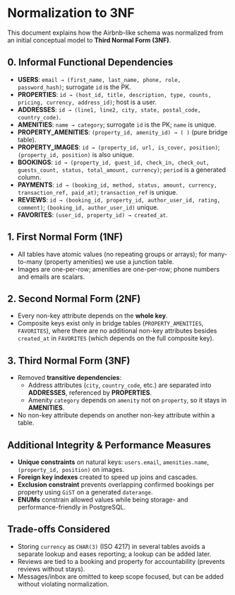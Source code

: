 
# Normalization to 3NF

This document explains how the Airbnb-like schema was normalized from an initial conceptual model to **Third Normal Form (3NF)**.

## 0. Informal Functional Dependencies
- **USERS**: `email → (first_name, last_name, phone, role, password_hash)`; surrogate `id` is the PK.
- **PROPERTIES**: `id → (host_id, title, description, type, counts, pricing, currency, address_id)`; host is a user.
- **ADDRESSES**: `id → (line1, line2, city, state, postal_code, country_code)`.
- **AMENITIES**: `name → category`; surrogate `id` is the PK; `name` is unique.
- **PROPERTY_AMENITIES**: `(property_id, amenity_id) → ( )` (pure bridge table).
- **PROPERTY_IMAGES**: `id → (property_id, url, is_cover, position)`; `(property_id, position)` is also unique.
- **BOOKINGS**: `id → (property_id, guest_id, check_in, check_out, guests_count, status, total_amount, currency)`; `period` is a generated column.
- **PAYMENTS**: `id → (booking_id, method, status, amount, currency, transaction_ref, paid_at)`; `transaction_ref` is unique.
- **REVIEWS**: `id → (booking_id, property_id, author_user_id, rating, comment)`; `(booking_id, author_user_id)` unique.
- **FAVORITES**: `(user_id, property_id) → created_at`.

## 1. First Normal Form (1NF)
- All tables have atomic values (no repeating groups or arrays); for many-to-many (property amenities) we use a junction table.
- Images are one-per-row; amenities are one-per-row; phone numbers and emails are scalars.

## 2. Second Normal Form (2NF)
- Every non-key attribute depends on the **whole key**.
- Composite keys exist only in bridge tables (`PROPERTY_AMENITIES`, `FAVORITES`), where there are no additional non-key attributes besides `created_at` in `FAVORITES` (which depends on the full composite key).

## 3. Third Normal Form (3NF)
- Removed **transitive dependencies**:
  - Address attributes (`city`, `country_code`, etc.) are separated into **ADDRESSES**, referenced by **PROPERTIES**.
  - Amenity `category` depends on `amenity` not on `property`, so it stays in **AMENITIES**.
- No non-key attribute depends on another non-key attribute within a table.

## Additional Integrity & Performance Measures
- **Unique constraints** on natural keys: `users.email`, `amenities.name`, `(property_id, position)` on images.
- **Foreign key indexes** created to speed up joins and cascades.
- **Exclusion constraint** prevents overlapping confirmed bookings per property using `GiST` on a generated `daterange`.
- **ENUMs** constrain allowed values while being storage- and performance-friendly in PostgreSQL.

## Trade-offs Considered
- Storing `currency` as `CHAR(3)` (ISO 4217) in several tables avoids a separate lookup and eases reporting; a lookup can be added later.
- Reviews are tied to a booking and property for accountability (prevents reviews without stays).
- Messages/inbox are omitted to keep scope focused, but can be added without violating normalization.
